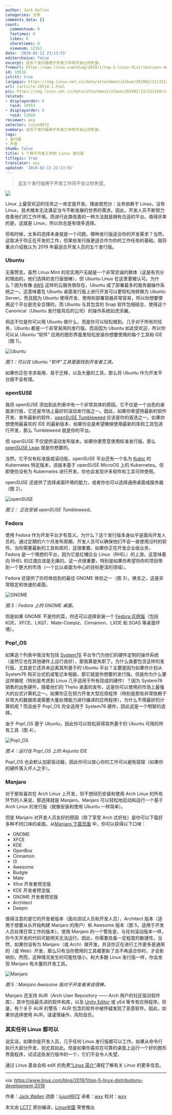 ```yaml
---
author: Jack Wallen
categories: 分享
comments_data: []
count:
  commentnum: 0
  favtimes: 0
  likes: 0
  sharetimes: 0
  viewnum: 12361
date: '2019-02-13 23:13:55'
editorchoice: false
excerpt: 这五个发行版用于开发工作将不会让你失望。
fromurl: https://www.linux.com/blog/2019/1/top-5-linux-distributions-development-2019
id: 10534
islctt: true
largepic: https://img.linux.net.cn/data/attachment/album/201902/13/231359c5z9gw9vszdfz5gz.jpg
url: /article-10534-1.html
pic: https://img.linux.net.cn/data/attachment/album/201902/13/231359c5z9gw9vszdfz5gz.jpg.thumb.jpg
related:
- displayorder: 0
  raid: 10553
- displayorder: 0
  raid: 11028
reviewer: wxy
selector: lujun9972
summary: 这五个发行版用于开发工作将不会让你失望。
tags:
- 发行版
- 开发
thumb: false
title: 5 个用于开发工作的 Linux 发行版
titlepic: true
translator: wxy
updated: '2019-02-13 23:13:55'
---
```



> 
> 这五个发行版用于开发工作将不会让你失望。
> 
> 
> 


![](/data/attachment/album/201902/13/231359c5z9gw9vszdfz5gz.jpg)


Linux 上最受欢迎的任务之一肯定是开发。理由很充分：业务依赖于 Linux。没有 Linux，技术根本无法满足当今不断发展的世界的需求。因此，开发人员不断努力改善他们的工作环境。而进行此类改善的一种方法就是拥有合适的平台。值得庆幸的是，这就是 Linux，所以你总是有很多选择。


但有时候，太多的选择本身就是一个问题。哪种发行版适合你的开发需求？当然，这取决于你正在开发的工作，但某些发行版更适合作为你的工作任务的基础。我将重点介绍我认为 2019 年最适合开发人员的五个发行版。


### Ubuntu


无需赘言。虽然 Linux Mint 的忠实用户无疑是一个非常忠诚的群体（这是有充分的理由的，他们选择的发行版很棒），但 Ubuntu Linux 在这里更被认可。为什么？因为有像 [AWS](https://aws.amazon.com/) 这样的云服务商存在，Ubuntu 成了部署最多的服务器操作系统之一。这意味着在 Ubuntu 桌面发行版上进行开发可以更轻松地转换为 Ubuntu Server。而且因为 Ubuntu 使得开发、使用和部署容器非常容易，所以你想要使用这个平台是完全合理的。而 Ubuntu 与其包含的 Snap 软件包相结合，使得这个 Canonical（Ubuntu 发行版背后的公司）的操作系统如虎添翼。


但这不仅是你可以用 Ubuntu 做什么，而是你可以轻松做到。几乎对于所有的任务，Ubuntu 都是一个非常易用的发行版。而且因为 Ubuntu 如此受欢迎，所以你可以从 Ubuntu “软件” 应用的图形界面里轻松安装你想要使用的每个工具和 IDE（图 1）。


![Ubuntu](/data/attachment/album/201902/13/231408d91ld1zy76d4dp9y.jpg "Ubuntu")


*图 1：可以在 Ubuntu “软件”工具里面找到开发者工具。*


如果你正在寻求易用、易于迁移，以及大量的工具，那么将 Ubuntu 作为开发平台就不会有错。


### openSUSE


我将 openSUSE 添加到此列表中有一个非常具体的原因。它不仅是一个出色的桌面发行版，它还是市场上最好的滚动发行版之一。因此，如果你希望用最新的软件开发、发布最新的软件，[openSUSE Tumbleweed](https://en.opensuse.org/Portal:Tumbleweed) 应该是你的首选之一。如果你想使用最喜欢的 IDE 的最新版本，如果你总是希望确保使用最新的库和工具包进行开发，那么 Tumbleweed 就是你的平台。


但 openSUSE 不仅提供滚动发布版本。如果你更愿意使用标准发行版，那么 [openSUSE Leap](https://en.opensuse.org/Portal:Leap) 就是你想要的。


当然，它不仅有标准版或滚动版，openSUSE 平台还有一个名为 [Kubic](https://software.opensuse.org/distributions/tumbleweed) 的 Kubernetes 特定版本，该版本基于 openSUSE MicroOS 上的 Kubernetes。但即使你没有为 Kubernetes 进行开发，你也会发现许多软件和工具可供使用。


openSUSE 还提供了选择桌面环境的能力，或者你也可以选择通用桌面或服务器（图 2）。


![openSUSE](/data/attachment/album/201902/13/231417fi2xhcc72hchz7oh.jpg "openSUSE")


*图 2： 正在安装 openSUSE Tumbleweed。*


### Fedora


使用 Fedora 作为开发平台才有意义。为什么？这个发行版本身似乎是面向开发人员的。通过定期的六个月发布周期，开发人员可以确保他们不会一直使用过时的软件。当你需要最新的工具和库时，这很重要。如果你正在开发企业级业务，Fedora 是一个理想的平台，因为它是红帽企业 Linux（RHEL）的上游。这意味着向 RHEL 的过渡应该是无痛的。这一点很重要，特别是如果你希望将你的项目带到一个更大的市场（一个比以桌面为中心的目标更深的领域）。


Fedora 还提供了你将体验到的最佳 GNOME 体验之一（图 3）。换言之，这是非常稳定和快速的桌面。


![GNOME](/data/attachment/album/201902/13/231430opgj7cpz941a9pyw.jpg "GNOME")


*图 3：Fedora 上的 GNOME 桌面。*


但是如果 GNOME 不是你的菜，你还可以选择安装一个 [Fedora 花样版](https://spins.fedoraproject.org/)（包括 KDE、XFCE、LXQT、Mate-Compiz、Cinnamon、LXDE 和 SOAS 等桌面环境）。


### Pop!\_OS


如果这个列表中我没有包括 [System76](https://system76.com/) 平台专门为他们的硬件定制的操作系统（虽然它也在其他硬件上运行良好），那我算是失职了。为什么我要包含这样的发行版，尤其是它还并未远离其所基于的 Ubuntu 平台？主要是因为如果你计划从 System76 购买台式机或笔记本电脑，那它就是你想要的发行版。但是你为什么要这样做呢（特别是考虑到 Linux 几乎适用于所有现成的硬件）？因为 System76 销售的出色硬件。随着他们的 Thelio 桌面的发布，这是你可以使用的市场上最强大的台式计算机之一。如果你正在努力开发大型应用程序（特别是那些非常依赖于非常大的数据库或需要大量处理能力进行编译的应用程序），为什么不用最好的计算机呢？而且由于 Pop!\_OS 完全适用于 System76 硬件，因此这是一个明智的选择。


由于 Pop!\_OS 基于 Ubuntu，因此你可以轻松获得其所基于的 Ubuntu 可用的所有工具（图 4）。


![Pop!_OS](/data/attachment/album/201902/13/231432ah5tuv56xtdpu883.jpg "Pop!_OS")


*图 4：运行在 Pop!\_OS 上的 Anjunta IDE*


Pop!\_OS 也会默认加密驱动器，因此你可以放心你的工作可以避免窥探（如果你的硬件落入坏人之手）。


### Manjaro


对于那些喜欢在 Arch Linux 上开发，但不想经历安装和使用 Arch Linux 的所有环节的人来说，那选择就是 Manjaro。Manjaro 可以轻松地启动和运行一个基于 Arch Linux 的发行版（就像安装和使用 Ubuntu 一样简单）。


但是 Manjaro 对开发人员友好的原因（除了享受 Arch 式好处）是你可以下载好多种不同口味的桌面。从[Manjaro 下载页面](https://manjaro.org/download/) 中，你可以获得以下口味：


* GNOME
* XFCE
* KDE
* OpenBox
* Cinnamon
* I3
* Awesome
* Budgie
* Mate
* Xfce 开发者预览版
* KDE 开发者预览版
* GNOME 开发者预览版
* Architect
* Deepin


值得注意的是它的开发者版本（面向测试人员和开发人员），Architect 版本（适用于想要从头开始构建 Manjaro 的用户）和 Awesome 版本（图 5，适用于开发人员处理日常工作的版本）。使用 Manjaro 的一个警告是，与任何滚动版本一样，你今天开发的代码可能明天无法运行。因此，你需要具备一定程度的敏捷性。当然，如果你没有为 Manjaro（或 Arch）做开发，并且你正在进行工作更多是通用的（或 Web）开发，那么只有当你使用的工具被更新了且不再适合你时，才会影响你。然而，这种情况发生的可能性很小。和大多数 Linux 发行版一样，你会发现 Manjaro 有大量的开发工具。


![Manjaro](/data/attachment/album/201902/13/231434kuvt4tsapnv4z37j.jpg "Manjaro")


*图 5：Manjaro Awesome 版对于开发者来说很棒。*


Manjaro 还支持 AUR（Arch User Repository —— Arch 用户的社区驱动软件库），其中包括最先进的软件和库，以及 [Unity Editor](https://unity3d.com/unity/editor) 或 yEd 等专有应用程序。但是，有个关于 AUR 的警告：AUR 包含的软件中被怀疑发现了恶意软件。因此，如果你选择使用 AUR，请谨慎操作，风险自负。


### 其实任何 Linux 都可以


说实话，如果你是开发人员，几乎任何 Linux 发行版都可以工作。如果从命令行执行大部分开发，则尤其如此。但是如果你喜欢在可靠的桌面上运行一个好的图形界面程序，试试这些发行版中的一个，它们不会令人失望。


通过 Linux 基金会和 edX 的免费[“Linux 简介”](https://training.linuxfoundation.org/linux-courses/system-administration-training/introduction-to-linux)课程了解有关 Linux 的更多信息。




---


via: <https://www.linux.com/blog/2019/1/top-5-linux-distributions-development-2019>


作者：[Jack Wallen](https://www.linux.com/users/jlwallen) 选题：[lujun9972](https://github.com/lujun9972) 译者：[wxy](https://github.com/wxy) 校对：[wxy](https://github.com/wxy)


本文由 [LCTT](https://github.com/LCTT/TranslateProject) 原创编译，[Linux中国](https://linux.cn/) 荣誉推出